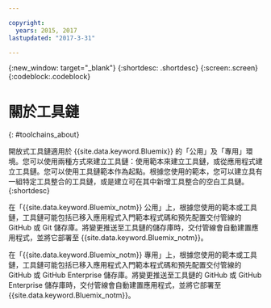 ```yaml
---

copyright:
  years: 2015, 2017
lastupdated: "2017-3-31"

---
```


{:new_window: target="_blank"}
{:shortdesc: .shortdesc}
{:screen:.screen}
{:codeblock:.codeblock}


# 關於工具鏈    
{: #toolchains_about}  

開放式工具鏈適用於 {{site.data.keyword.Bluemix}} 的「公用」及「專用」環境。您可以使用兩種方式來建立工具鏈：使用範本來建立工具鏈，或從應用程式建立工具鏈。您可以使用工具鏈範本作為起點。根據您使用的範本，您可以建立具有一組特定工具整合的工具鏈，或是建立可在其中新增工具整合的空白工具鏈。    
{:shortdesc}

在「{{site.data.keyword.Bluemix_notm}} 公用」上，根據您使用的範本或工具鏈，工具鏈可能包括已移入應用程式入門範本程式碼和預先配置交付管線的 GitHub 或 Git 儲存庫。將變更推送至工具鏈的儲存庫時，交付管線會自動建置應用程式，並將它部署至 {{site.data.keyword.Bluemix_notm}}。

在「{{site.data.keyword.Bluemix_notm}} 專用」上，根據您使用的範本或工具鏈，工具鏈可能包括已移入應用程式入門範本程式碼和預先配置交付管線的 GitHub 或 GitHub Enterprise 儲存庫。將變更推送至工具鏈的 GitHub 或 GitHub Enterprise 儲存庫時，交付管線會自動建置應用程式，並將它部署至 {{site.data.keyword.Bluemix_notm}}。
